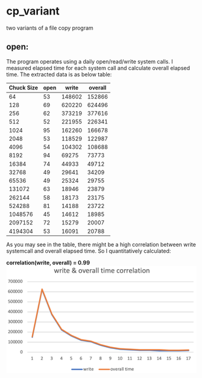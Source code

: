 # cp_variant
two variants of a file copy program

## open:
The program operates using a daily open/read/write system calls. I measured elapsed time for each system call and calculate overall elapsed time. The extracted data is as below table:

|Chuck Size| open | write | overall |
|----------|------|-------|---------|
  64    |   53 |  148602 | 152866|
  128   |   69  |620220 | 624496|
  256   |   62  |373219 | 377616|
  512   |   52  | 221955| 226341|
  1024  |   95  | 162260| 166678|
  2048  |   53  | 118529| 122987|
  4096  |   54  | 104302| 108688|
  8192  |   94  | 69275|  73773|
  16384 |   74  | 44933|  49712|
  32768 |   49  | 29641|  34209|
  65536 |   49  | 25324|  29755|
  131072|   63  | 18946|  23879|
  262144|   58  | 18173|  23175|
  524288|   81  | 14188|  23722|
  1048576|  45  | 14612|  18985|
  2097152|  72  | 15279|  20007|
  4194304|  53  | 16091|  20788|

As you may see in the table, there might be a high correlation between write systemcall and overall elapsed time. So I quantitatively calculated:

**correlation(write, overall) = 0.99**
![picture](open_correlation.png)
